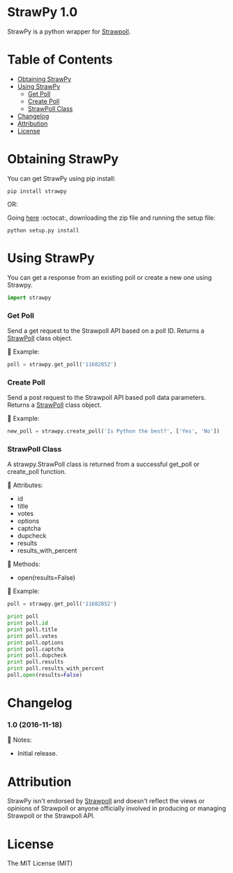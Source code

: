 # StrawPy 1.0

StrawPy is a python wrapper for [Strawpoll](http://www.strawpoll.me/).

# Table of Contents

+ [Obtaining StrawPy](#obtaining-strawpy)
+ [Using StrawPy](#using-strawpy)
	+ [Get Poll](#get-poll)
	+ [Create Poll](#create-poll)
	+ [StrawPoll Class](#strawpoll-class)
+ [Changelog](#changelog)
+ [Attribution](#attribution)
+ [License](#license)

# Obtaining StrawPy

You can get StrawPy using pip install:

	pip install strawpy
	
OR:

Going [here](https://github.com/EricDalrymple91/strawpy) :octocat:, downloading the zip file and running the setup file:

	python setup.py install

# Using StrawPy

You can get a response from an existing poll or create a new one using Strawpy.

```python
import strawpy

```

### Get Poll

Send a get request to the Strawpoll API based on a poll ID. Returns a [StrawPoll](#strawpoll-class) class object.

:page_with_curl: Example:

```python
poll = strawpy.get_poll('11682852')

```

### Create Poll

Send a post request to the Strawpoll API based poll data parameters. Returns a [StrawPoll](#strawpoll-class) class object.

:page_with_curl: Example:

```python
new_poll = strawpy.create_poll('Is Python the best?', ['Yes', 'No'])

```
### StrawPoll Class

A strawpy.StrawPoll class is returned from a successful get_poll or create_poll function.

:green_book: Attributes:

* id
* title
* votes
* options
* captcha
* dupcheck
* results
* results_with_percent

:orange_book: Methods:

* open(results=False)

:page_with_curl: Example:

```python
poll = strawpy.get_poll('11682852')

print poll
print poll.id
print poll.title
print poll.votes
print poll.options
print poll.captcha
print poll.dupcheck
print poll.results
print poll.results_with_percent
poll.open(results=False)

```

# Changelog

### 1.0 (2016-11-18)

:notebook: Notes:

- Initial release.

# Attribution

StrawPy isn't endorsed by [Strawpoll](http://www.strawpoll.me/) and doesn't reflect the views or opinions of Strawpoll or anyone officially involved in producing or managing Strawpoll or the Strawpoll API. 

# License

The MIT License (MIT)

